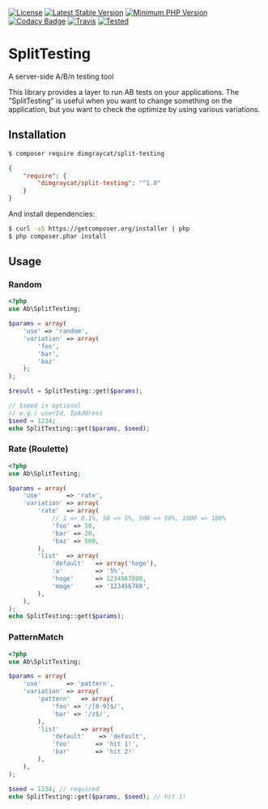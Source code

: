 [![License](https://img.shields.io/badge/license-mit-blue.svg?style=flat-square)](https://github.com/dimgraycat/php-split-testing/blob/master/LICENSE)
[![Latest Stable Version](https://img.shields.io/packagist/v/dimgraycat/phpirkit.svg?style=flat-square)](https://packagist.org/packages/dimgraycat/split-testing)
[![Minimum PHP Version](https://img.shields.io/badge/php-%3E%3D%205.3-8892BF.svg?style=flat-square)](https://php.net/)
[![Codacy Badge](https://api.codacy.com/project/badge/Grade/a842ef33eadd4899a043a9fdc270ee93)](https://www.codacy.com/app/dimgraycat/php-split-testing?utm_source=github.com&amp;utm_medium=referral&amp;utm_content=dimgraycat/php-split-testing&amp;utm_campaign=Badge_Grade)
[![Travis](https://img.shields.io/travis/rust-lang/rust.svg?style=flat-square)](https://travis-ci.org/dimgraycat/php-split-testing)
[![Tested](https://img.shields.io/badge/PHP%207.3%20~%20PHP%205.3-Tested-green.svg?style=flat-square)](https://php-eye.com/package/dimgraycat/split-testing)

# SplitTesting
A server-side A/B/n testing tool

This library provides a layer to run AB tests on your applications.
The "SplitTesting" is useful when you want to change something on the application, but you want to check the optimize by using various variations.

## Installation

```bash
$ composer require dimgraycat/split-testing
```
```json
{
    "require": {
        "dimgraycat/split-testing": "^1.0"
    }
}
```

And install dependencies:

```bash
$ curl -sS https://getcomposer.org/installer | php
$ php composer.phar install
```

## Usage

### Random
```php
<?php
use Ab\SplitTesting;

$params = array(
	'use' => 'random',
    'variation' => array(
        'foo',
        'bar',
        'baz'
    );
);

$result = SplitTesting::get($params);

// $seed is optional
// e.g.) userId, IpAddress
$seed = 1234;
echo SplitTesting::get($params, $seed);
```

### Rate (Roulette)
```php
<?php
use Ab\SplitTesting;

$params = array(
    'use'       => 'rate',
    'variation' => array(
        'rate'  => array(
            // 1 => 0.1%, 50 => 5%, 500 => 50%, 1000 => 100%
            'foo' => 50,
            'bar' => 20,
            'baz' => 500,
        ),
        'list'  => array(
            'default'   => array('hoge'),
            'a'         => '5%',
            'hoge'      => 1234567890,
            'moge'      => '123456789',
        ),
    ),
);
echo SplitTesting::get($params);
```

### PatternMatch
```php
<?php
use Ab\SplitTesting;

$params = array(
    'use'       => 'pattern',
    'variation' => array(
        'pattern'   => array(
            'foo' => '/[0-9]$/',
            'bar' => '/z$/',
        ),
        'list'      => array(
            'default'    => 'default',
            'foo'       => 'hit 1!',
            'bar'       => 'hit 2!'
        ),
    ),
);

$seed = 1234; // required
echo SplitTesting::get($params, $seed); // hit 1!
```
